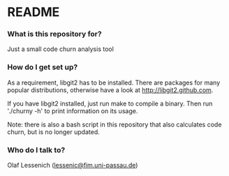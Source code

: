 # README #

### What is this repository for? ###

Just a small code churn analysis tool

### How do I get set up? ###

As a requirement, libgit2 has to be installed. There are packages for
many popular distributions, otherwise have a look at
http://libgit2.github.com.

If you have libgit2 installed, just run make to compile a binary. Then
run './churny -h' to print information on its usage.

Note: there is also a bash script in this repository that also
calculates code churn, but is no longer updated.

### Who do I talk to? ###

Olaf Lessenich (lessenic@fim.uni-passau.de)
